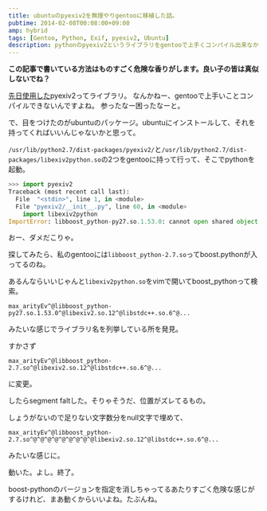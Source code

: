 ```yaml
---
title: ubuntuのpyexiv2を無理やりgentooに移植した話。
pubtime: 2014-02-08T00:08:00+09:00
amp: hybrid
tags: [Gentoo, Python, Exif, pyexiv2, Ubuntu]
description: pythonのpyexiv2というライブラリをgentooで上手くコンパイル出来なかったので、ubuntuでコンパイルしたものを無理矢理加工して使えるようにしてみました。
---
```


**この記事で書いている方法はものすごく危険な香りがします。良い子の皆は真似しないでね？**

[先日使用した](/blog/2014/02/python-pyexiv2)pyexiv2ってライブラリ。
なんかねー、gentooで上手いことコンパイルできないんですよね。
参ったなー困ったなーと。

で、目をつけたのがubuntuのパッケージ。ubuntuにインストールして、それを持ってくればいいんじゃないかと思って。

`/usr/lib/python2.7/dist-packages/pyexiv2/`と`/usr/lib/python2.7/dist-packages/libexiv2python.so`の2つをgentooに持って行って、そこでpythonを起動。
``` python
>>> import pyexiv2
Traceback (most recent call last):
  File  "<stdin>", line 1, in <module>
  File "pyexiv2/__init__.py", line 60, in <module>
    import libexiv2python
ImportError: libboost_python-py27.so.1.53.0: cannot open shared object file: No such file or directory
```
おー、ダメだこりゃ。

探してみたら、私のgentooには`libboost_python-2.7.so`ってboost.pythonが入ってるのね。

あるんならいいじゃんと`libexiv2python.so`をvimで開いてboost\_pythonって検索。
```
max_arityEv^@libboost_python-py27.so.1.53.0^@libexiv2.so.12^@libstdc++.so.6^@...
```
みたいな感じでライブラリ名を列挙している所を発見。

すかさず
```
max_arityEv^@libboost_python-2.7.so^@libexiv2.so.12^@libstdc++.so.6^@...
```
に変更。

したらsegment faltした。そりゃそうだ、位置がズレてるもの。

しょうがないので足りない文字数分をnull文字で埋めて、
```
max_arityEv^@libboost_python-2.7.so^@^@^@^@^@^@^@^@^@libexiv2.so.12^@libstdc++.so.6^@...
```
みたいな感じに。

動いた。よし。終了。

boost-pythonのバージョンを指定を消しちゃってるあたりすごく危険な感じがするけれど、まあ動くからいいよね。たぶんね。
